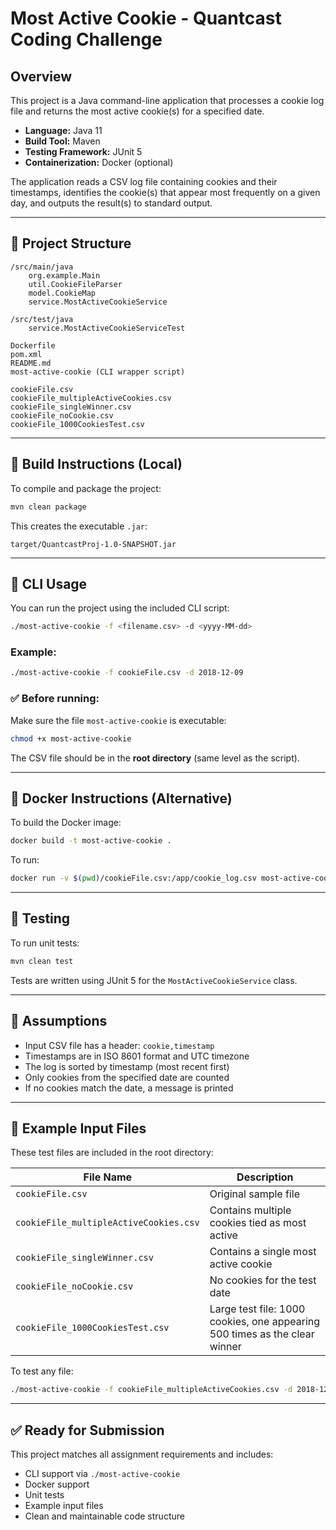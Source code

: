 
# Most Active Cookie - Quantcast Coding Challenge

## Overview

This project is a Java command-line application that processes a cookie log file and returns the most active cookie(s) for a specified date.

- **Language:** Java 11  
- **Build Tool:** Maven  
- **Testing Framework:** JUnit 5  
- **Containerization:** Docker (optional)

The application reads a CSV log file containing cookies and their timestamps, identifies the cookie(s) that appear most frequently on a given day, and outputs the result(s) to standard output.

---

## 📁 Project Structure

```
/src/main/java
    org.example.Main
    util.CookieFileParser
    model.CookieMap
    service.MostActiveCookieService

/src/test/java
    service.MostActiveCookieServiceTest

Dockerfile
pom.xml
README.md
most-active-cookie (CLI wrapper script)

cookieFile.csv
cookieFile_multipleActiveCookies.csv
cookieFile_singleWinner.csv
cookieFile_noCookie.csv
cookieFile_1000CookiesTest.csv
```

---

## 🧱 Build Instructions (Local)

To compile and package the project:

```bash
mvn clean package
```

This creates the executable `.jar`:

```
target/QuantcastProj-1.0-SNAPSHOT.jar
```

---

## 🚀 CLI Usage

You can run the project using the included CLI script:

```bash
./most-active-cookie -f <filename.csv> -d <yyyy-MM-dd>
```

### Example:

```bash
./most-active-cookie -f cookieFile.csv -d 2018-12-09
```

### ✅ Before running:

Make sure the file `most-active-cookie` is executable:

```bash
chmod +x most-active-cookie
```

The CSV file should be in the **root directory** (same level as the script).

---

## 🐳 Docker Instructions (Alternative)

To build the Docker image:

```bash
docker build -t most-active-cookie .
```

To run:

```bash
docker run -v $(pwd)/cookieFile.csv:/app/cookie_log.csv most-active-cookie -f cookie_log.csv -d 2018-12-09
```

---

## 🧪 Testing

To run unit tests:

```bash
mvn clean test
```

Tests are written using JUnit 5 for the `MostActiveCookieService` class.

---

## 🔬 Assumptions

- Input CSV file has a header: `cookie,timestamp`
- Timestamps are in ISO 8601 format and UTC timezone
- The log is sorted by timestamp (most recent first)
- Only cookies from the specified date are counted
- If no cookies match the date, a message is printed

---

## 📂 Example Input Files

These test files are included in the root directory:

| File Name                         | Description                                                                 |
|----------------------------------|-----------------------------------------------------------------------------|
| `cookieFile.csv`                 | Original sample file                                                        |
| `cookieFile_multipleActiveCookies.csv` | Contains multiple cookies tied as most active                          |
| `cookieFile_singleWinner.csv`    | Contains a single most active cookie                                        |
| `cookieFile_noCookie.csv`        | No cookies for the test date                                                |
| `cookieFile_1000CookiesTest.csv` | Large test file: 1000 cookies, one appearing 500 times as the clear winner |

To test any file:

```bash
./most-active-cookie -f cookieFile_multipleActiveCookies.csv -d 2018-12-10
```

---

## ✅ Ready for Submission

This project matches all assignment requirements and includes:

- CLI support via `./most-active-cookie`
- Docker support
- Unit tests
- Example input files
- Clean and maintainable code structure
